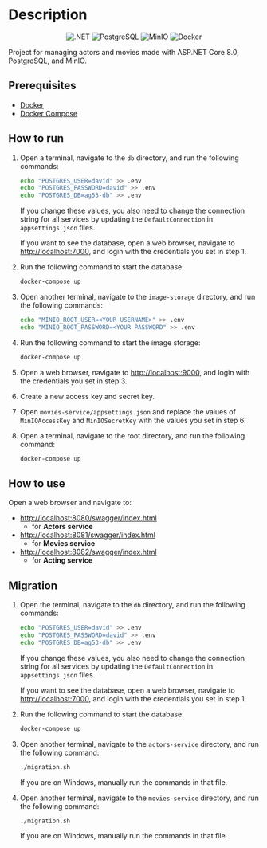 # Description

<div align="center">
    <img alt=".NET" src="https://img.shields.io/badge/.NET-512BD4?style=for-the-badge&logo=dotnet&logoColor=white"/>
    <img alt="PostgreSQL" src="https://img.shields.io/badge/PostgreSQL-316192?style=for-the-badge&logo=postgresql&logoColor=white"/>
    <img alt="MinIO" src="https://img.shields.io/badge/minio-C72E49?style=for-the-badge&logo=minio&logoColor=white"/>
    <img alt="Docker" src="https://img.shields.io/badge/Docker-2CA5E0?style=for-the-badge&logo=docker&logoColor=white"/>
</div>

Project for managing actors and movies made with ASP.NET Core 8.0, PostgreSQL, and MinIO.

## Prerequisites

- [Docker](https://www.docker.com/)
- [Docker Compose](https://docs.docker.com/compose/)

## How to run

1. Open a terminal, navigate to the `db` directory, and run the following commands:
   ```bash
   echo "POSTGRES_USER=david" >> .env
   echo "POSTGRES_PASSWORD=david" >> .env
   echo "POSTGRES_DB=ag53-db" >> .env
   ```
   If you change these values, you also need to change the connection string for all services by updating
   the `DefaultConnection` in `appsettings.json` files.

   If you want to see the database, open a web browser, navigate to [http://localhost:7000](http://localhost:7000), and
   login with the credentials you set in step 1.
2. Run the following command to start the database:
   ```bash
   docker-compose up
   ```

3. Open another terminal, navigate to the `image-storage` directory, and run the following commands:
   ```bash
   echo "MINIO_ROOT_USER=<YOUR USERNAME>" >> .env
   echo "MINIO_ROOT_PASSWORD=<YOUR PASSWORD" >> .env
   ```
4. Run the following command to start the image storage:
    ```bash
   docker-compose up
    ```
5. Open a web browser, navigate to [http://localhost:9000](http://localhost:9000), and login with the credentials you
   set in step 3.
6. Create a new access key and secret key.
7. Open `movies-service/appsettings.json` and replace the values of `MinIOAccessKey` and `MinIOSecretKey` with the
   values you set in step 6.
8. Open a terminal, navigate to the root directory, and run the following command:
   ```bash
   docker-compose up
   ```

## How to use

Open a web browser and navigate to:

- [http://localhost:8080/swagger/index.html](http://localhost:8080/swagger/index.html)
    - for **Actors service**
- [http://localhost:8081/swagger/index.html](http://localhost:8081/swagger/index.html)
    - for **Movies service**
- [http://localhost:8082/swagger/index.html](http://localhost:8082/swagger/index.html)
    - for **Acting service**

## Migration

1. Open the terminal, navigate to the `db` directory, and run the following commands:
   ```bash
   echo "POSTGRES_USER=david" >> .env
   echo "POSTGRES_PASSWORD=david" >> .env
   echo "POSTGRES_DB=ag53-db" >> .env
   ```
   If you change these values, you also need to change the connection string for all services by updating
   the `DefaultConnection` in `appsettings.json` files.

   If you want to see the database, open a web browser, navigate to [http://localhost:7000](http://localhost:7000), and
   login with the credentials you set in step 1.
2. Run the following command to start the database:
   ```bash
   docker-compose up
   ```
3. Open another terminal, navigate to the `actors-service` directory, and run the following command:
   ```bash
   ./migration.sh
   ```
   If you are on Windows, manually run the commands in that file.
4. Open another terminal, navigate to the `movies-service` directory, and run the following command:
   ```bash
   ./migration.sh
   ```
   If you are on Windows, manually run the commands in that file.
